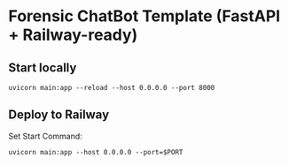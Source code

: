# Forensic ChatBot Template (FastAPI + Railway-ready)

## Start locally
```
uvicorn main:app --reload --host 0.0.0.0 --port 8000
```

## Deploy to Railway
Set Start Command:
```
uvicorn main:app --host 0.0.0.0 --port=$PORT
```